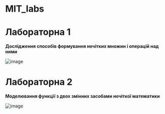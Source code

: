 # MIT_labs

# Лабораторна 1

**Дослідження способів формування нечітких множин і операцій над ними**

![image](https://github.com/zerorchik/MIT_labs/assets/103893849/8ecfaae9-bb63-44ed-a9f2-852176463719)

# Лабораторна 2

**Моделювання функції з двох змінних засобами нечіткої математики**

![image](https://github.com/zerorchik/MIT_labs/assets/103893849/07e7a770-c05f-486a-b36d-036dc2b27090)
